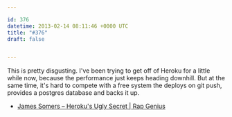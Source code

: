 ```yaml
---

id: 376
datetime: 2013-02-14 08:11:46 +0000 UTC
title: "#376"
draft: false


---
```


This is pretty disgusting. I've been trying to get off of Heroku for a little while now, because the performance just keeps heading downhill. But at the same time, it's hard to compete with a free system the deploys on git push, provides a postgres database and backs it up. 

 
 * [James Somers – Heroku's Ugly Secret | Rap Genius](http://rapgenius.com/James-somers-herokus-ugly-secret-lyrics)


